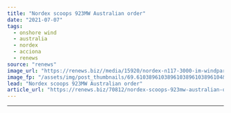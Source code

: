 ```yaml
---
title: "Nordex scoops 923MW Australian order"
date: "2021-07-07"
tags: 
  - onshore wind
  - australia
  - nordex
  - acciona
  - renews
source: "renews"
image_url: "https://renews.biz//media/15920/nordex-n117-3000-im-windpark-hauteville-in-frankreich.jpg?mode=crop&width=770&heightratio=0.6103896103896103896103896104&slimmage=true"
image_fp: "/assets/img/post_thumbnails/69.6103896103896103896103896104&slimmage=true"
lead: "Nordex scoops 923MW Australian order"
article_url: "https://renews.biz/70812/nordex-scoops-923mw-australian-order/"
---
```


---
